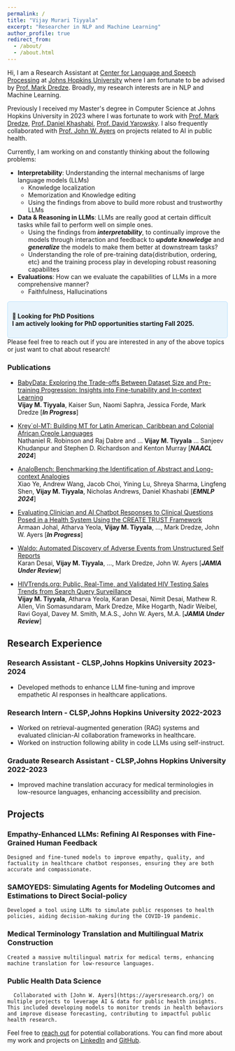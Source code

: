 ```yaml
---
permalink: /
title: "Vijay Murari Tiyyala"
excerpt: "Researcher in NLP and Machine Learning"
author_profile: true
redirect_from: 
  - /about/
  - /about.html
---
```


Hi, I am a Research Assistant at [Center for Language and Speech Processing](https://clsp.jhu.edu/) at [Johns Hopkins University](https://www.jhu.edu/) where I am fortunate to be advised by [Prof. Mark Dredze](https://www.cs.jhu.edu/~mdredze/). Broadly, my research interests are in NLP and Machine Learning. 

Previously I received my Master's degree in Computer Science at Johns Hopkins University in 2023 where I was fortunate to work with [Prof. Mark Dredze](https://www.cs.jhu.edu/~mdredze/), [Prof. Daniel Khashabi](https://www.cs.jhu.edu/~danielk/), [Prof. David Yarowsky](https://www.cs.jhu.edu/~yarowsky/). I also frequently collaborated with [Prof. John W. Ayers](https://ayersresearch.org/) on projects related to AI in public health. 

Currently, I am working on and constantly thinking about the following problems:

- **Interpretability**: Understanding the internal mechanisms of large language models (LLMs)
  - Knowledge localization
  - Memorization and Knowledge editing
  - Using the findings from above to build more robust and trustworthy LLMs
- **Data & Reasoning in LLMs**: LLMs are really good at certain difficult tasks while fail to perform well on simple ones. 
  - Using the findings from ***interpretability***, to continually improve the models through interaction and feedback to ***update knowledge*** and ***generalize*** the models to make them better at downstream tasks?
  - Understanding the role of pre-training data{distribution, ordering, etc} and the training process play in developing robust reasoning capabilites
- **Evaluations**: How can we evaluate the capabilities of LLMs in a more comprehensive manner?
  - Faithfulness, Hallucinations

<div style="background-color: #e8f4fc; padding: 10px; border-radius: 5px; border: 1px solid #b6e0fe; font-weight: bold;">

📢 **Looking for PhD Positions**  
I am actively looking for PhD opportunities starting Fall 2025.
</div>
Please feel free to reach out if you are interested in any of the above topics or just want to chat about research!


### Publications
- [BabyData: Exploring the Trade-offs Between Dataset Size and Pre-training Progression: Insights into Fine-tunability and In-context Learning](https://imvijay23.github.io/)<br>
**Vijay M. Tiyyala**, Kaiser Sun, Naomi Saphra, Jessica Forde, Mark Dredze [***In Progress***]
- [Krey\`ol-MT: Building MT for Latin American, Caribbean and Colonial African Creole Languages](https://arxiv.org/abs/2405.05376)<br> 
Nathaniel R. Robinson and Raj Dabre and ... **Vijay M. Tiyyala** ... Sanjeev Khudanpur and Stephen D. Richardson and Kenton Murray [***NAACL 2024***]

- [AnaloBench: Benchmarking the Identification of Abstract and Long-context Analogies](https://arxiv.org/abs/2402.12370)<br>
Xiao Ye, Andrew Wang, Jacob Choi, Yining Lu, Shreya Sharma, Lingfeng Shen, **Vijay M. Tiyyala**, Nicholas Andrews, Daniel Khashabi [***EMNLP 2024***]
- [Evaluating Clinician and AI Chatbot Responses to Clinical Questions Posed in a Health System Using the CREATE TRUST Framework](https://imvijay23.github.io/)<br>
Armaan Johal, Atharva Yeola, **Vijay M. Tiyyala**, ..., Mark Dredze, John W. Ayers [***In Progress***]
- [Waldo: Automated Discovery of Adverse Events from Unstructured Self Reports](https://imvijay23.github.io/)<br>
Karan Desai, **Vijay M. Tiyyala**, ..., Mark Dredze, John W. Ayers [***JAMIA Under Review***]

- [HIVTrends.org: Public, Real-Time, and Validated HIV Testing Sales Trends from Search Query Surveillance](https://hivtrends.org/)<br>
**Vijay M. Tiyyala**, Atharva Yeola, Karan Desai, Nimit Desai, Mathew R. Allen, Vin Somasundaram, Mark Dredze, Mike Hogarth, Nadir Weibel, Ravi Goyal, Davey M. Smith, M.A.S., John W. Ayers, M.A. [***JAMIA Under Review***]


## Research Experience

### Research Assistant - CLSP,Johns Hopkins University 2023-2024
- Developed methods to enhance LLM fine-tuning and improve empathetic AI responses in healthcare applications.

### Research Intern - CLSP,Johns Hopkins University 2022-2023
- Worked on retrieval-augmented generation (RAG) systems and evaluated clinician-AI collaboration frameworks in healthcare.
- Worked on instruction following ability in code LLMs using self-instruct.

### Graduate Research Assistant - CLSP,Johns Hopkins University 2022-2023
- Improved machine translation accuracy for medical terminologies in low-resource languages, enhancing accessibility and precision.


## Projects 

### Empathy-Enhanced LLMs: Refining AI Responses with Fine-Grained Human Feedback
```code 
Designed and fine-tuned models to improve empathy, quality, and factuality in healthcare chatbot responses, ensuring they are both accurate and compassionate.  
```

### SAMOYEDS: Simulating Agents for Modeling Outcomes and Estimations to Direct Social-policy
```code 
Developed a tool using LLMs to simulate public responses to health policies, aiding decision-making during the COVID-19 pandemic.
```

### Medical Terminology Translation and Multilingual Matrix Construction
```code 
Created a massive multilingual matrix for medical terms, enhancing machine translation for low-resource languages.
```

### Public Health Data Science
```code 
  Collaborated with [John W. Ayers](https://ayersresearch.org/) on multiple projects to leverage AI & data for public health insights. This included developing models to monitor trends in health behaviors and improve disease forecasting, contributing to impactful public health research.
```

Feel free to [reach out](/files/resume/VijayMurariTiyyala_CV.pdf) for potential collaborations. You can find more about my work and projects on [LinkedIn](https://linkedin.com/in/vijaymuraritiyyala/) and [GitHub](https://imvijay23.github.io/).
